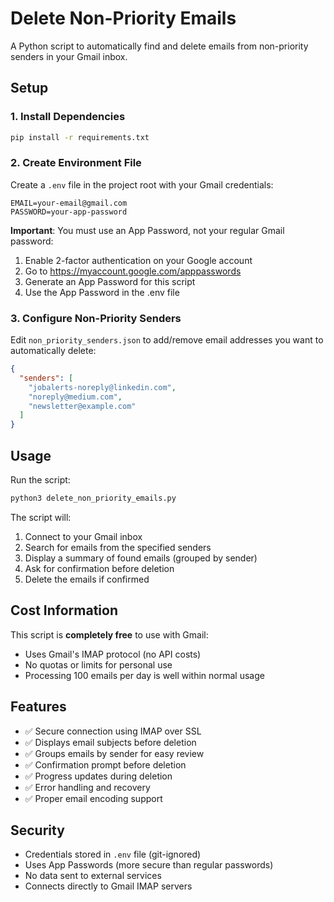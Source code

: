 # Delete Non-Priority Emails

A Python script to automatically find and delete emails from non-priority senders in your Gmail inbox.

## Setup

### 1. Install Dependencies
```bash
pip install -r requirements.txt
```

### 2. Create Environment File
Create a `.env` file in the project root with your Gmail credentials:

```
EMAIL=your-email@gmail.com
PASSWORD=your-app-password
```

**Important**: You must use an App Password, not your regular Gmail password:
1. Enable 2-factor authentication on your Google account
2. Go to https://myaccount.google.com/apppasswords
3. Generate an App Password for this script
4. Use the App Password in the .env file

### 3. Configure Non-Priority Senders
Edit `non_priority_senders.json` to add/remove email addresses you want to automatically delete:

```json
{
  "senders": [
    "jobalerts-noreply@linkedin.com",
    "noreply@medium.com",
    "newsletter@example.com"
  ]
}
```

## Usage

Run the script:
```bash
python3 delete_non_priority_emails.py
```

The script will:
1. Connect to your Gmail inbox
2. Search for emails from the specified senders
3. Display a summary of found emails (grouped by sender)
4. Ask for confirmation before deletion
5. Delete the emails if confirmed

## Cost Information

This script is **completely free** to use with Gmail:
- Uses Gmail's IMAP protocol (no API costs)
- No quotas or limits for personal use
- Processing 100 emails per day is well within normal usage

## Features

- ✅ Secure connection using IMAP over SSL
- ✅ Displays email subjects before deletion
- ✅ Groups emails by sender for easy review
- ✅ Confirmation prompt before deletion
- ✅ Progress updates during deletion
- ✅ Error handling and recovery
- ✅ Proper email encoding support

## Security

- Credentials stored in `.env` file (git-ignored)
- Uses App Passwords (more secure than regular passwords)
- No data sent to external services
- Connects directly to Gmail IMAP servers 